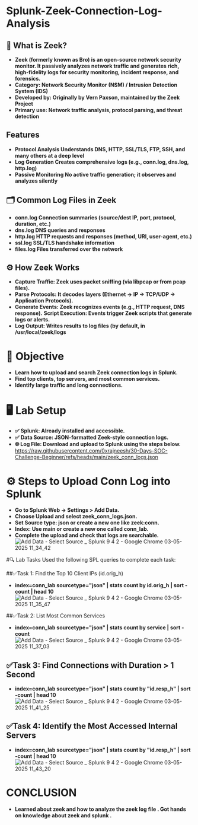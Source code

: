 # Splunk-Zeek-Connection-Log-Analysis
## 🧠 What is Zeek?
- **Zeek (formerly known as Bro) is an open-source network security monitor. It passively analyzes network traffic and generates rich, high-fidelity logs for security monitoring, incident response, and forensics.**
- **Category: Network Security Monitor (NSM) / Intrusion Detection System (IDS)**
- **Developed by: Originally by Vern Paxson, maintained by the Zeek Project**
- **Primary use: Network traffic analysis, protocol parsing, and threat detection**
## Features
- **Protocol Analysis	Understands DNS, HTTP, SSL/TLS, FTP, SSH, and many others at a deep level**
- **Log Generation	Creates comprehensive logs (e.g., conn.log, dns.log, http.log)**
- **Passive Monitoring	No active traffic generation; it observes and analyzes silently**
## 🗂️ Common Log Files in Zeek
- **conn.log	Connection summaries (source/dest IP, port, protocol, duration, etc.)**
- **dns.log	DNS queries and responses**
- **http.log	HTTP requests and responses (method, URI, user-agent, etc.)**
- **ssl.log	SSL/TLS handshake information**
- **files.log	Files transferred over the network**
## ⚙️ How Zeek Works
- **Capture Traffic: Zeek uses packet sniffing (via libpcap or from pcap files).**
- **Parse Protocols: It decodes layers (Ethernet → IP → TCP/UDP → Application Protocols).**
- **Generate Events: Zeek recognizes events (e.g., HTTP request, DNS response).**
 **Script Execution: Events trigger Zeek scripts that generate logs or alerts.**
- **Log Output: Writes results to log files (by default, in /usr/local/zeek/logs**

# 🎯 Objective
- **Learn how to upload and search Zeek connection logs in Splunk.**
- **Find top clients, top servers, and most common services.**
- **Identify large traffic and long connections.**
# 🖥️ Lab Setup
- **✅ Splunk: Already installed and accessible.**
- **✅ Data Source: JSON-formatted Zeek-style connection logs.**
- **🌐 Log File: Download and upload to Splunk using the steps below.**
     https://raw.githubusercontent.com/0xrajneesh/30-Days-SOC-Challenge-Beginner/refs/heads/main/zeek_conn_logs.json
 # ⚙️ Steps to Upload Conn Log into Splunk
- **Go to Splunk Web → Settings > Add Data.**
- **Choose Upload and select zeek_conn_logs.json.**
- **Set Source type: json or create a new one like zeek:conn.**
- **Index: Use main or create a new one called conn_lab.**
- **Complete the upload and check that logs are searchable.**
![Add Data - Select Source _ Splunk 9 4 2 - Google Chrome 03-05-2025 11_34_42](https://github.com/user-attachments/assets/07c096cf-e47f-454d-bc76-0ffe5efc604f)

#🔍 Lab Tasks
 Used the following SPL queries to complete each task:
 
##✅Task 1: Find the Top 10 Client IPs (id.orig_h)
- **index=conn_lab sourcetype="json"
| stats count by id.orig_h
| sort -count
| head 10**
![Add Data - Select Source _ Splunk 9 4 2 - Google Chrome 03-05-2025 11_35_47](https://github.com/user-attachments/assets/2f1dae79-3abb-46c1-a1af-38e5fe2eb841)

##✅Task 2: List Most Common Services
- **index=conn_lab sourcetype="json"
| stats count by service
| sort -count**
![Add Data - Select Source _ Splunk 9 4 2 - Google Chrome 03-05-2025 11_37_03](https://github.com/user-attachments/assets/ef04981e-b36b-43e5-8714-78053e20de89)

## ✅Task 3: Find Connections with Duration > 1 Second
- **index=conn_lab sourcetype="json"
| stats count by "id.resp_h"
| sort -count
| head 10**
![Add Data - Select Source _ Splunk 9 4 2 - Google Chrome 03-05-2025 11_41_25](https://github.com/user-attachments/assets/888cccd0-0b92-4958-9108-6269e471c590)

## ✅Task 4: Identify the Most Accessed Internal Servers
- **index=conn_lab sourcetype="json"
| stats count by "id.resp_h"
| sort -count
| head 10**
![Add Data - Select Source _ Splunk 9 4 2 - Google Chrome 03-05-2025 11_43_20](https://github.com/user-attachments/assets/e649f7fc-6032-4b31-ac40-5eeac26248b9)

# CONCLUSION
- **Learned about zeek and how to analyze the zeek log file . Got hands on knowledge about zeek and splunk .**





